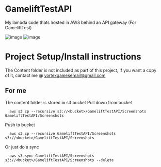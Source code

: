 # GameliftTestAPI
My lambda code thats hosted in AWS behind an API gateway (For GameliftTest) 


![image](https://jacobmottgithub.s3.amazonaws.com/GameliftTestAPI/Screenshots/lambda-functions1.png)
![image](https://jacobmottgithub.s3.amazonaws.com/GameliftTestAPI/Screenshots/lambda-functions-screenshots-access1.png)

# Project Setup/Install instructions
The Content folder is not included as part of this project, if you want a copy of it, contact me @ vortexgamesemail@gmail.com


## For me
The content folder is stored in s3 bucket
Pull down from bucket
```
  aws s3 cp --recursive s3://<bucket>/GameliftTestAPI/Screenshots GameliftTestAPI/Screenshots
```

Push to bucket
```
  aws s3 cp --recursive GameliftTestAPI/Screenshots s3://<bucket>/GameliftTestAPI/Screenshots
```

Or just do a sync
```
  aws s3 sync GameliftTestAPI/Screenshots s3://<bucket>/GameliftTestAPI/Screenshots --delete
```
